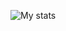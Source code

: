 ![My stats](https://github-readme-stats.vercel.app/api?username=Yoshua-chan&show_icons=true&theme=gruvbox)
